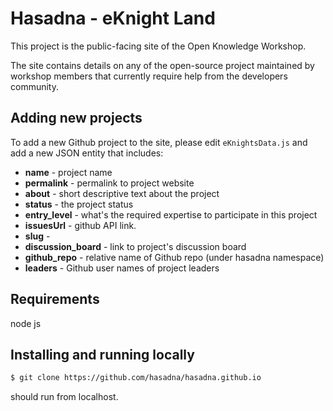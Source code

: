 # Hasadna - eKnight Land

This project is the public-facing site of the Open Knowledge Workshop.

The site contains details on any of the open-source project maintained by workshop members that currently require help from
the developers community.

## Adding new projects

To add a new Github project to the site, please edit `eKnightsData.js` and add a new JSON entity that includes:

  * **name** - project name
  * **permalink** - permalink to project website
  * **about** - short descriptive text about the project
  * **status** - the project status
  * **entry_level** - what's the required expertise to participate in this project
  * **issuesUrl** - github API link.
  * **slug** - 
  * **discussion_board** - link to project's discussion board
  * **github_repo** - relative name of Github repo (under hasadna namespace)
  * **leaders** - Github user names of project leaders

## Requirements
 node js
## Installing and running locally

```bash
$ git clone https://github.com/hasadna/hasadna.github.io
```
should run from localhost.
